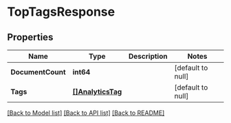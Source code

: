 # TopTagsResponse

## Properties
Name | Type | Description | Notes
------------ | ------------- | ------------- | -------------
**DocumentCount** | **int64** |  | [default to null]
**Tags** | [**[]AnalyticsTag**](AnalyticsTag.md) |  | [default to null]

[[Back to Model list]](../README.md#documentation-for-models) [[Back to API list]](../README.md#documentation-for-api-endpoints) [[Back to README]](../README.md)

